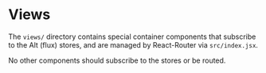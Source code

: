 # Views

The `views/` directory contains special container components that subscribe to the Alt (flux) stores, and are managed by React-Router via `src/index.jsx`.

No other components should subscribe to the stores or be routed.
